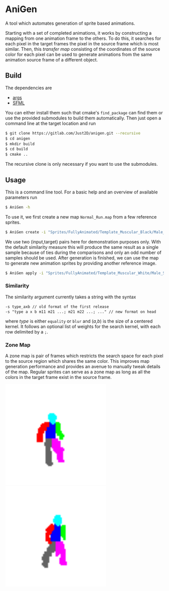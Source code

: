 # AniGen
A tool which automates generation of sprite based animations.

Starting with a set of completed animations, it works by constructing a mapping from one animation frame to the others.
To do this, it searches for each pixel in the target frames the pixel in the source frame which is most similar.
Then, this *transfer map* consisting of the coordinates of the source color for each pixel can be used to generate animations from the same animation source frame of a different object.

## Build
The dependencies are
* [args](https://github.com/Taywee/args)
* [SFML](https://www.sfml-dev.org/index.php)

You can either install them such that cmake's `find_package` can find them or use the provided submodules to build them automatically.
Then just open a command line at the target location and run
```sh
$ git clone https://gitlab.com/Just2D/anigen.git --recursive
$ cd anigen
$ mkdir build
$ cd build
$ cmake ..
```
The recursive clone is only necessary if you want to use the submodules.

## Usage
This is a command line tool. For a basic help and an overview of available parameters run
```sh
$ AniGen -h
```
To use it, we first create a new map `Normal_Run.map` from a few reference sprites.
```sh
$ AniGen create -i "Sprites/FullyAnimated/Template_Muscular_Black/Male_Skin_Muscular_Black_Combat_Hit.png" -t  "Sprites/FullyAnimated/Template_Muscular_Black/Male_Skin_Muscular_Black_Normal_Run.png" -i "Sprites/FullyAnimated/Template_Muscular_BrownLight/Male_Skin_BrownLight_Combat_Hit.png" -t "Sprites/FullyAnimated/Template_Muscular_BrownLight/Male_Skin_BrownLight_Normal_Run.png" -o "Normal_Run.map" -m 8
```

We use two (input,target) pairs here for demonstration purposes only. With the default similarity measure this will produce the same result as a single sample because of ties during the comparisons and only an odd number of samples should be used.
After generation is finished, we can use the map to generate new animation sprites by providing another reference image.
```sh
$ AniGen apply -i "Sprites/FullyAnimated/Template_Muscular_White/Male_Skin_White_Combat_Hit.png" -t "Normal_Run.map" -o "Template_Muscular_White"
```

### Similarity
The similarity argument currently takes a string with the syntax
```
-s type_axb // old format of the first release
-s "type a x b m11 m21 ...; m21 m22 ...; ..." // new format on head
```
where *type* is either `equality` or `blur` and (*a*,*b*) is the size of a centered kernel.
It follows an optional list of weights for the search kernel, with each row delimited by a `;`.

### Zone Map
A zone map is pair of frames which restricts the search space for each pixel to the source region which shares the same color.
This improves map generation performance and provides an avenue to manually tweak details of the map.
Regular sprites can serve as a zone map as long as all the colors in the target frame exist in the source frame. 

<img src="/Sprites/Demo/Mask_Combat_Hit.png"  width="320" height="320"><img src="/Sprites/Demo/Mask_Block_1H_Rtrn.png"  width="320" height="320">